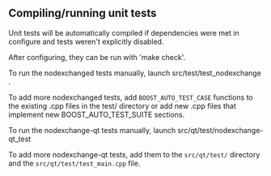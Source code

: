 Compiling/running unit tests
------------------------------------

Unit tests will be automatically compiled if dependencies were met in configure
and tests weren't explicitly disabled.

After configuring, they can be run with 'make check'.

To run the nodexchanged tests manually, launch src/test/test_nodexchange .

To add more nodexchanged tests, add `BOOST_AUTO_TEST_CASE` functions to the existing
.cpp files in the test/ directory or add new .cpp files that
implement new BOOST_AUTO_TEST_SUITE sections.

To run the nodexchange-qt tests manually, launch src/qt/test/nodexchange-qt_test

To add more nodexchange-qt tests, add them to the `src/qt/test/` directory and
the `src/qt/test/test_main.cpp` file.
